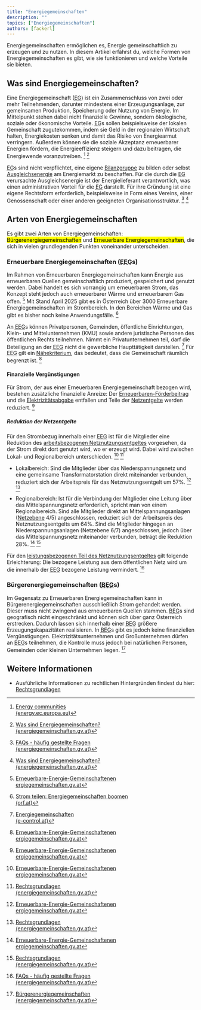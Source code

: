 ```yaml
---
title: "Energiegemeinschaften"
description: ""
topics: ["Energiegemeinschaften"]
authors: [fackerl]
---
```


Energiegemeinschaften ermöglichen es, Energie gemeinschaftlich zu erzeugen und zu nutzen. In diesem Artikel erfährst du, welche Formen von Energiegemeinschaften es gibt, wie sie funktionieren und welche Vorteile sie bieten.

<!-- more -->

## Was sind Energiegemeinschaften?

Eine Energiegemeinschaft (<abbr title="Energiegemeinschaft">EG</abbr>) ist ein Zusammenschluss von zwei oder mehr Teilnehmenden, darunter mindestens einer Erzeugungsanlage, zur gemeinsamen Produktion, Speicherung oder Nutzung von Energie. Im Mittelpunkt stehen dabei nicht finanzielle Gewinne, sondern ökologische, soziale oder ökonomische Vorteile. <abbr title="Energiegemeinschaft">EG</abbr>s sollen beispielsweise der lokalen Gemeinschaft zugutekommen, indem sie Geld in der regionalen Wirtschaft halten, Energiekosten senken und damit das Risiko von Energiearmut verringern. Außerdem können sie die soziale Akzeptanz erneuerbarer Energien fördern, die Energieeffizienz steigern und dazu beitragen, die Energiewende voranzutreiben. [^EU] [^EG_Formen]

<abbr title="Energiegemeinschaft">EG</abbr>s sind nicht verpflichtet, eine eigene [Bilanzgruppe](/wissen/bilanzgruppen/) zu bilden oder selbst [Ausgleichsenergie](/wissen/bilanzgruppen/) am Energiemarkt zu beschaffen. Für die durch die <abbr title="Energiegemeinschaft">EG</abbr> verursachte Ausgleichsenergie ist der Energielieferant verantwortlich, was einen administrativen Vorteil für die <abbr title="Energiegemeinschaft">EG</abbr> darstellt. Für ihre Gründung ist eine eigene Rechtsform erforderlich, beispielsweise in Form eines Vereins, einer Genossenschaft oder einer anderen geeigneten Organisationsstruktur. [^EG_FAQ] [^EG_Formen]

## Arten von Energiegemeinschaften

Es gibt zwei Arten von Energiegemeinschaften: <mark>Bürgerenergiegemeinschaften</mark> und <mark>Erneuerbare Energiegemeinschaften</mark>, die sich in vielen grundlegenden Punkten voneinander unterscheiden.

### Erneuerbare Energiegemeinschaften (<abbr title="Erneuerbare Energiegemeinschaft">EEG</abbr>s)

Im Rahmen von Erneuerbaren Energiegemeinschaften kann Energie aus erneuerbaren Quellen gemeinschaftlich produziert, gespeichert und genutzt werden. Dabei handelt es sich vorrangig um erneuerbaren Strom, das Konzept steht jedoch auch erneuerbarer Wärme und erneuerbarem Gas offen. [^EEG] Mit Stand April 2025 gibt es in Österreich über 3000 Erneuerbare Energiegemeinschaften im Strombereich. In den Bereichen Wärme und Gas gibt es bisher noch keine Anwendungsfälle. [^orf]

An <abbr title="Erneuerbare Energiegemeinschaft">EEG</abbr>s können Privatpersonen, Gemeinden, öffentliche Einrichtungen, Klein- und Mittelunternehmen (KMU) sowie andere juristische Personen des öffentlichen Rechts teilnehmen. Nimmt ein Privatunternehmen teil, darf die Beteiligung an der <abbr title="Erneuerbare Energiegemeinschaft">EEG</abbr> nicht die gewerbliche Haupttätigkeit darstellen. [^Econtrol] Für <abbr title="Erneuerbare Energiegemeinschaft">EEG</abbr> gilt ein [Nähekriterium](https://www.ris.bka.gv.at/NormDokument.wxe?Abfrage=Bundesnormen&Gesetzesnummer=20007045&FassungVom=2025-04-30&Artikel=&Paragraf=16c&Anlage=&Uebergangsrecht=), das bedeutet, dass die Gemeinschaft räumlich begrenzt ist. [^EEG]

#### Finanzielle Vergünstigungen

Für Strom, der aus einer Erneuerbaren Energiegemeinschaft bezogen wird, bestehen zusätzliche finanzielle Anreize: Der [Erneuerbaren-Förderbeitrag](https://www.e-control.at/marktteilnehmer/strom/strommarkt/preise/steuern-und-abgaben) und die [Elektrizitätsabgabe](https://www.e-control.at/marktteilnehmer/strom/strommarkt/preise/steuern-und-abgaben) entfallen und Teile der [Netzentgelte](/wissen/netzentgeltmodell/) werden reduziert. [^EEG]

##### Reduktion der Netzentgelte

Für den Strombezug innerhalb einer <abbr title="Erneuerbare Energiegemeinschaft">EEG</abbr> ist für die Mitglieder eine Reduktion des [arbeitsbezogenen Netznutzungsentgeltes](/wissen/netzentgeltmodell/) vorgesehen, da der Strom direkt dort genutzt wird, wo er erzeugt wird. Dabei wird zwischen Lokal- und Regionalbereich unterschieden. [^EEG] [^EG_Recht]

- Lokalbereich: Sind die Mitglieder über das Niederspannungsnetz und eine gemeinsame Transformatorstation direkt miteinander verbunden, reduziert sich der Arbeitspreis für das Netznutzungsentgelt um 57%. [^EEG] [^EG_Recht]

- Regionalbereich: Ist für die Verbindung der Mitglieder eine Leitung über das Mittelspannungsnetz erforderlich, spricht man von einem Regionalbereich. Sind alle Mitglieder direkt an Mittelspannungsanlagen ([Netzebene](/wissen/stromnetz/) 4/5) angeschlossen, reduziert sich der Arbeitspreis des Netznutzungsentgelts um 64%.
Sind die Mitglieder hingegen an Niederspannungsanlagen (Netzebene 6/7) angeschlossen, jedoch über das Mittelspannungsnetz miteinander verbunden, beträgt die Reduktion 28%. [^EEG] [^EG_Recht]

Für den [leistungsbezogenen Teil des Netznutzungsentgeltes](/wissen/netzentgeltmodell/) gilt folgende Erleichterung: Die bezogene Leistung aus dem öffentlichen Netz wird um die innerhalb der <abbr title="Erneuerbare Energiegemeinschaft">EEG</abbr> bezogene Leistung vermindert. [^EG_FAQ]

### Bürgerenergiegemeinschaften (<abbr title="Bürgerenergiegemeinschaft">BEG</abbr>s)

Im Gegensatz zu Erneuerbaren Energiegemeinschaften kann in Bürgerenergiegemeinschaften ausschließlich Strom gehandelt werden. Dieser muss nicht zwingend aus erneuerbaren Quellen stammen. <abbr title="Bürgerenergiegemeinschaft">BEG</abbr>s sind geografisch nicht eingeschränkt und können sich über ganz Österreich erstrecken. Dadurch lassen sich innerhalb einer <abbr title="Bürgerenergiegemeinschaft">BEG</abbr> größere Erzeugungskapazitäten realisieren. In <abbr title="Bürgerenergiegemeinschaft">BEG</abbr>s gibt es jedoch keine finanziellen Vergünstigungen. Elektrizitätsunternehmen und Großunternehmen dürfen an <abbr title="Bürgerenergiegemeinschaft">BEG</abbr>s teilnehmen, die Kontrolle muss jedoch bei natürlichen Personen, Gemeinden oder kleinen Unternehmen liegen. [^BEG]

## Weitere Informationen

- Ausführliche Informationen zu rechtlichen Hintergründen findest du hier: [Rechtsgrundlagen](https://energiegemeinschaften.gv.at/rechtsgrundlagen/)

[^EU]: [Energy communities<br>(energy.ec.europa.eu)](https://energy.ec.europa.eu/topics/markets-and-consumers/energy-consumers-and-prosumers/energy-communities_en)
[^orf]: [Strom teilen: Energiegemeinschaften boomen<br>(orf.at)](https://help.orf.at/stories/3228840/)
[^EG_Formen]: [Was sind Energiegemeinschaften?<br>(energiegemeinschaften.gv.at)](https://energiegemeinschaften.gv.at/formen-von-energiegemeinschaften/)
[^EEG]: [Erneuerbare-Energie-Gemeinschaftenen<br>ergiegemeinschaften.gv.at](https://energiegemeinschaften.gv.at/erneuerbare-energie-gemeinschaften-eeg/)
[^BEG]: [Bürgerenergiegemeinschaften<br>(energiegemeinschaften.gv.at)](https://energiegemeinschaften.gv.at/buergerenergiegemeinschaften-beg/)
[^EG_Recht]: [Rechtsgrundlagen<br>(energiegemeinschaften.gv.at)](https://energiegemeinschaften.gv.at/rechtsgrundlagen/)
[^EG_FAQ]: [FAQs - häufig gestellte Fragen<br>(energiegemeinschaften.gv.at)](https://energiegemeinschaften.gv.at/faqs/)
[^Econtrol]: [Energiegemeinschaften<br>(e-control.at)](https://www.e-control.at/energiegemeinschaften)
